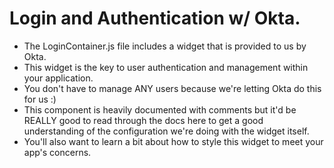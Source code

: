 # Login and Authentication w/ Okta.
- The LoginContainer.js file includes a widget that is provided to us by Okta.
- This widget is the key to user authentication and management within your application.
- You don't have to manage ANY users because we're letting Okta do this for us :)
- This component is heavily documented with comments but it'd be REALLY good to read through the docs here to get a good understanding of the configuration we're doing with the widget itself.
- You'll also want to learn a bit about how to style this widget to meet your app's concerns.